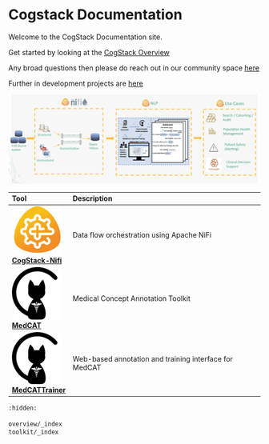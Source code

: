    
# Cogstack Documentation

Welcome to the CogStack Documentation site.

Get started by looking at the [CogStack Overview](overview/CogStack-Documentation.md)

Any broad questions then please do reach out in our community space [here](https://discourse.cogstack.org/)

Further in development projects are [here](https://github.com/orgs/CogStack/repositories)

![](./overview/attachments/43c14755-e565-4ae0-a0a3-ec6dc18a691c.png)

| Tool | Description |
|:-----|:------------|
| <img src="overview/attachments/36c0d23f-a632-4fbf-9f7c-6669e88bbd39.png" width="100"/> <br/> [**CogStack-Nifi**](https://cogstack-nifi.readthedocs.io/en/latest/main.html) | Data flow orchestration using Apache NiFi |
| <img src="overview/attachments/09a8bb60-9864-41fa-be7b-cf9a9dc04498.png" width="100"/> <br/> [**MedCAT**](https://medcat.readthedocs.io/en/latest/) | Medical Concept Annotation Toolkit |
| <img src="overview/attachments/09a8bb60-9864-41fa-be7b-cf9a9dc04498.png" width="100"/> <br/> [**MedCATTrainer**](https://medcattrainer.readthedocs.io/en/latest/) | Web-based annotation and training interface for MedCAT |


```{toctree}
:hidden:

overview/_index
toolkit/_index

```

